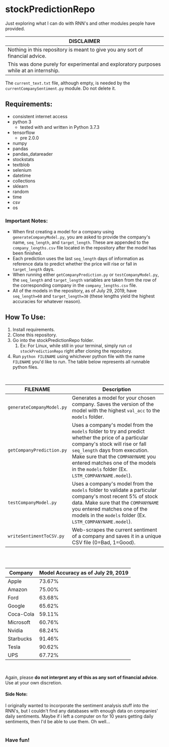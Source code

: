 # stockPredictionRepo
Just exploring what I can do with RNN's and other modules people have provided.</br>

| DISCLAIMER |
| ---------- |
| Nothing in this repository is meant to give you any sort of financial advice.
This was done purely for experimental and exploratory purposes while at an internship. |

The `current_text.txt` file, although empty, is needed by the `currentCompanySentiment.py` module. Do not delete it.</br>

## Requirements:
* consistent internet access
* python 3
   * tested with and written in Python 3.7.3
* tensorflow
  * pre 2.0.0
* numpy
* pandas
* pandas_datareader
* stockstats
* textblob
* selenium
* datetime
* collections
* sklearn
* random
* time
* csv
* os

### Important Notes:
* When first creating a model for a company using `generateCompanyModel.py`, you are asked to provide the company's name, `seq_length`, and `target_length`. These are appended to the `company_lengths.csv` file located in the repository after the model has been finished.
* Each prediction uses the last `seq_length` days of information as reference data to predict whether the price will rise or fall in `target_length` days.
* When running either `getCompanyPrediction.py` or `testCompanyModel.py`, the `seq_length` and `target_length` variables are taken from the row of the corresponding company in the `company_lengths.csv` file.
* All of the models in the repository, as of July 29, 2019, have `seq_length=60` and `target_length=30` (these lengths yield the highest accuracies for whatever reason).

## How To Use:
1. Install requirements.
1. Clone this repository.
1. Go into the stockPredictionRepo folder.
   1. Ex: For Linux, while still in your terminal, simply run `cd stockPredictionRepo` right after cloning the repository.
1. Run `python FILENAME` using whichever python file with the name `FILENAME` you'd like to run. The table below represents all runnable python files.
</br>

| FILENAME | Description |
| -------- | ----------- |
| `generateCompanyModel.py` | Generates a model for your chosen company. Saves the version of the model with the highest `val_acc` to the `models` folder. |
| `getCompanyPrediction.py` | Uses a company's model from the `models` folder to try and predict whether the price of a particular company's stock will rise or fall `seq_length` days from execution. Make sure that the `COMPANYNAME` you entered matches one of the models in the `models` folder (Ex. `LSTM_COMPANYNAME.model`). |
| `testCompanyModel.py` | Uses a company's model from the `models` folder to validate a particular company's most recent 5% of stock data. Make sure that the `COMPANYNAME` you entered matches one of the models in the `models` folder (Ex. `LSTM_COMPANYNAME.model`). |
| `writeSentimentToCSV.py` | Web-scrapes the current sentiment of a company and saves it in a unique CSV file (0=Bad, 1=Good). |
</br>
</br>

| Company | Model Accuracy as of July 29, 2019 |
| ------- | ---------------------------------- |
| Apple | 73.67% |
| Amazon | 75.00% |
| Ford | 63.68% |
| Google | 65.62% |
| Coca-Cola | 59.11% |
| Microsoft | 60.76% |
| Nvidia | 68.24% |
| Starbucks | 91.46% |
| Tesla | 90.62% |
| UPS | 67.72% |
</br>

Again, please __do not interpret any of this as any sort of financial advice__. Use at your own discretion.</br>

#### Side Note:
I originally wanted to incorporate the sentiment analysis stuff into the RNN's, but I couldn't find any databases with enough data on companies' daily sentiments. Maybe if i left a computer on for 10 years getting daily sentiments, then I'd be able to use them. Oh well...</br>
</br>

### Have fun!
